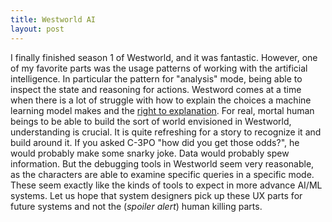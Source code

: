 ```yaml
---
title: Westworld AI
layout: post
---
```


I finally finished season 1 of Westworld, and it was fantastic. However, one
of my favorite parts was the usage patterns of working with the artificial
intelligence. In particular the pattern for "analysis" mode, being able to
inspect the state and reasoning for actions. Westword comes at a time when
there is a lot of struggle with how to explain the choices a machine learning
model makes and the [right to explanation](https://arxiv.org/abs/1606.08813).
For real, mortal human beings to be able to build the sort of world envisioned
in Westworld, understanding is crucial. It is quite refreshing for a story to
recognize it and build around it. If you asked C-3PO "how did you get those
odds?", he would probably make some snarky joke. Data would probably spew
information. But the debugging tools in Westworld seem very reasonable, as the
characters are able to examine specific queries in a specific mode. These
seem exactly like the kinds of tools to expect in more advance AI/ML systems.
Let us hope that system designers pick up these UX parts for future systems
and not the (*spoiler alert*) human killing parts.
